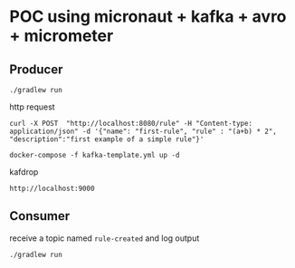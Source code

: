# POC using micronaut + kafka + avro  + micrometer


## Producer

`./gradlew run`

http request

`curl -X POST  "http://localhost:8080/rule" -H "Content-type: application/json" -d '{"name": "first-rule", "rule" : "(a+b) * 2", "description":"first example of a simple rule"}' ` 


`docker-compose -f kafka-template.yml up -d`

kafdrop

`http://localhost:9000`

## Consumer

receive a topic named `rule-created` and log output

`./gradlew run`

